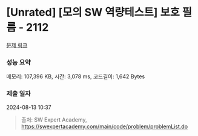# [Unrated] [모의 SW 역량테스트] 보호 필름 - 2112 

[문제 링크](https://swexpertacademy.com/main/code/problem/problemDetail.do?contestProbId=AV5V1SYKAaUDFAWu) 

### 성능 요약

메모리: 107,396 KB, 시간: 3,078 ms, 코드길이: 1,642 Bytes

### 제출 일자

2024-08-13 10:37



> 출처: SW Expert Academy, https://swexpertacademy.com/main/code/problem/problemList.do